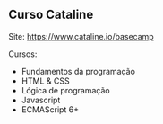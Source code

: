 ## Curso Cataline

Site: https://www.cataline.io/basecamp

Cursos: 
- Fundamentos da programação
- HTML & CSS
- Lógica de programação
- Javascript
- ECMAScript 6+